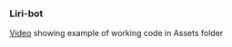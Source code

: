 ### Liri-bot

[Video](https://github.com/mcruzpr86/liri-bot/tree/master/assets) showing example of working code in Assets folder